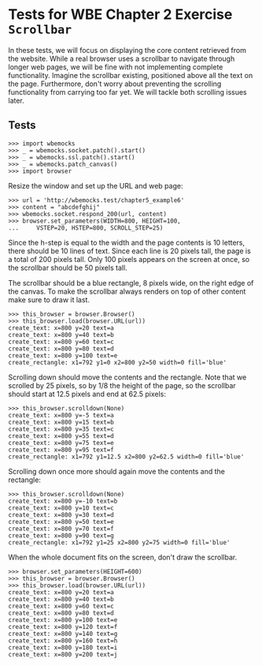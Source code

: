 Tests for WBE Chapter 2 Exercise `Scrollbar`
=======================

In these tests, we will focus on displaying the core content retrieved from the website. While a real browser uses a scrollbar to navigate through longer web pages, we will be fine with not implementing complete functionality. Imagine the scrollbar existing, positioned above all the text on the page. Furthermore, don't worry about preventing the scrolling functionality from carrying too far yet. We will tackle both scrolling issues later.

Tests
-----

    >>> import wbemocks
    >>> _ = wbemocks.socket.patch().start()
    >>> _ = wbemocks.ssl.patch().start()
    >>> _ = wbemocks.patch_canvas()
    >>> import browser

Resize the window and set up the URL and web page:


    >>> url = 'http://wbemocks.test/chapter5_example6'
    >>> content = "abcdefghij"
    >>> wbemocks.socket.respond_200(url, content)
    >>> browser.set_parameters(WIDTH=800, HEIGHT=100,
    ...     VSTEP=20, HSTEP=800, SCROLL_STEP=25)

Since the h-step is equal to the width and the page contents is 10
letters, there should be 10 lines of text. Since each line is 20
pixels tall, the page is a total of 200 pixels tall. Only 100 pixels
appears on the screen at once, so the scrollbar should be 50 pixels
tall.

The scrollbar should be a blue rectangle, 8 pixels wide, on the right
edge of the canvas. To make the scrollbar always renders on top of
other content make sure to draw it last.

    >>> this_browser = browser.Browser()
    >>> this_browser.load(browser.URL(url))
    create_text: x=800 y=20 text=a
    create_text: x=800 y=40 text=b
    create_text: x=800 y=60 text=c
    create_text: x=800 y=80 text=d
    create_text: x=800 y=100 text=e
    create_rectangle: x1=792 y1=0 x2=800 y2=50 width=0 fill='blue'

Scrolling down should move the contents and the rectangle. Note that
we scrolled by 25 pixels, so by 1/8 the height of the page, so the
scrollbar should start at 12.5 pixels and end at 62.5 pixels:
    
    >>> this_browser.scrolldown(None)
    create_text: x=800 y=-5 text=a
    create_text: x=800 y=15 text=b
    create_text: x=800 y=35 text=c
    create_text: x=800 y=55 text=d
    create_text: x=800 y=75 text=e
    create_text: x=800 y=95 text=f
    create_rectangle: x1=792 y1=12.5 x2=800 y2=62.5 width=0 fill='blue'

Scrolling down once more should again move the contents and the rectangle:
    
    >>> this_browser.scrolldown(None)
    create_text: x=800 y=-10 text=b
    create_text: x=800 y=10 text=c
    create_text: x=800 y=30 text=d
    create_text: x=800 y=50 text=e
    create_text: x=800 y=70 text=f
    create_text: x=800 y=90 text=g
    create_rectangle: x1=792 y1=25 x2=800 y2=75 width=0 fill='blue'

When the whole document fits on the screen, don't draw the scrollbar.

	>>> browser.set_parameters(HEIGHT=600)
    >>> this_browser = browser.Browser()
    >>> this_browser.load(browser.URL(url))
    create_text: x=800 y=20 text=a
    create_text: x=800 y=40 text=b
    create_text: x=800 y=60 text=c
    create_text: x=800 y=80 text=d
    create_text: x=800 y=100 text=e
    create_text: x=800 y=120 text=f
    create_text: x=800 y=140 text=g
    create_text: x=800 y=160 text=h
    create_text: x=800 y=180 text=i
    create_text: x=800 y=200 text=j
